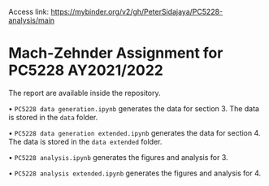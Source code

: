 Access link: https://mybinder.org/v2/gh/PeterSidajaya/PC5228-analysis/main

# Mach-Zehnder Assignment for PC5228 AY2021/2022 #

The report are available inside the repository.

• `PC5228 data generation.ipynb` generates the data for section 3. The data is stored in the `data` folder.

• `PC5228 data generation extended.ipynb` generates the data for section 4. The data is stored in the `data extended` folder.

• `PC5228 analysis.ipynb` generates the figures and analysis for 3.

• `PC5228 analysis extended.ipynb` generates the figures and analysis for 4.
